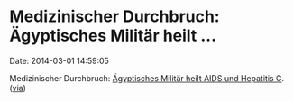 Medizinischer Durchbruch: Ägyptisches Militär heilt \...
========================================================

Date: 2014-03-01 14:59:05

Medizinischer Durchbruch: [Ägyptisches Militär heilt AIDS und Hepatitis
C](http://www.youtube.com/watch?v=O1fdHT5PfcA).
([via](http://thelede.blogs.nytimes.com/2014/02/27/egyptian-military-claims-to-cure-h-i-v-and-hepatitis-c/))
